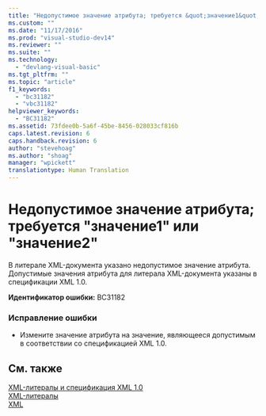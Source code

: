 ```yaml
---
title: "Недопустимое значение атрибута; требуется &quot;значение1&quot; или &quot;значение2&quot; | Microsoft Docs"
ms.custom: ""
ms.date: "11/17/2016"
ms.prod: "visual-studio-dev14"
ms.reviewer: ""
ms.suite: ""
ms.technology: 
  - "devlang-visual-basic"
ms.tgt_pltfrm: ""
ms.topic: "article"
f1_keywords: 
  - "bc31182"
  - "vbc31182"
helpviewer_keywords: 
  - "BC31182"
ms.assetid: 73fdee0b-5a6f-45be-8456-028033cf816b
caps.latest.revision: 6
caps.handback.revision: 6
author: "stevehoag"
ms.author: "shoag"
manager: "wpickett"
translationtype: Human Translation
---
```

# Недопустимое значение атрибута; требуется &quot;значение1&quot; или &quot;значение2&quot;
В литерале XML\-документа указано недопустимое значение атрибута. Допустимые значения атрибута для литерала XML\-документа указаны в спецификации XML 1.0.  
  
 **Идентификатор ошибки:** BC31182  
  
### Исправление ошибки  
  
-   Измените значение атрибута на значение, являющееся допустимым в соответствии со спецификацией XML 1.0.  
  
## См. также  
 [XML\-литералы и спецификация XML 1.0](../../visual-basic/programming-guide/language-features/xml/xml-literals-and-the-xml-1-0-specification.md)   
 [XML\-литералы](../../visual-basic/language-reference/xml-literals/index.md)   
 [XML](../../visual-basic/programming-guide/language-features/xml/index.md)